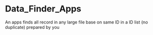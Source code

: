 # Data_Finder_Apps
An apps finds all record in any large file base on same ID in a ID list (no duplicate) prepared by you
